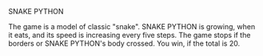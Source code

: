 SNAKE PYTHON

The game is a model of classic "snake".
SNAKE PYTHON is growing, when it eats, and its speed is increasing every five steps.
The game stops if the borders or SNAKE PYTHON's body crossed. 
You win, if the total is 20.